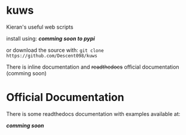 # kuws
Kieran's useful web scripts

install using:
__*comming soon to pypi*__

or download the source with:
`git clone https://github.com/Descent098/kuws`

There is inline documentation and ~~readthedocs~~ official documentation (comming soon)

# Official Documentation
There is some readthedocs documentation with examples available at:

__*comming soon*__
